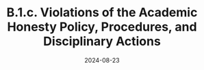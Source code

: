 ---
slug: /pages/vi-policies-for-middlebury-institute-online/vi-b-academic-policies/b-1-academic-integrity/b-1-c-violations-of-academic-honesty-policy
title: B.1.c. Violations of the Academic Honesty Policy, Procedures, and Disciplinary Actions
date: 2024-08-23
---